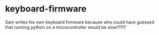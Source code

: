 # keyboard-firmware
Sam writes his own keyboard firmware because who could have guessed that running python on a microcontroller would be slow?!?!?
